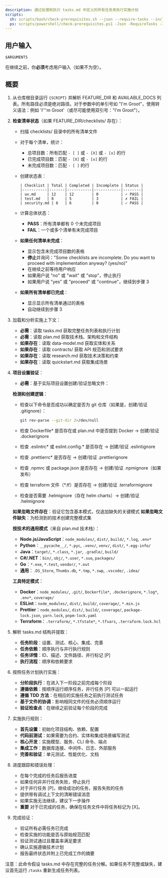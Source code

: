 ```yaml
---
description: 通过处理和执行 tasks.md 中定义的所有任务来执行实施计划
scripts:
  sh: scripts/bash/check-prerequisites.sh --json --require-tasks --include-tasks
  ps: scripts/powershell/check-prerequisites.ps1 -Json -RequireTasks -IncludeTasks
---
```


## 用户输入

```text
$ARGUMENTS
```

在继续之前，你**必须**考虑用户输入（如果不为空）。

## 概要

1. 从仓库根目录运行 `{SCRIPT}` 并解析 FEATURE_DIR 和 AVAILABLE_DOCS 列表。所有路径必须是绝对路径。对于参数中的单引号如 "I'm Groot"，使用转义语法：例如 'I'\''m Groot'（或尽可能使用双引号："I'm Groot"）。

2. **检查清单状态**（如果 FEATURE_DIR/checklists/ 存在）：
   - 扫描 checklists/ 目录中的所有清单文件
   - 对于每个清单，统计：
     * 总项目数：所有匹配 `- [ ]` 或 `- [X]` 或 `- [x]` 的行
     * 已完成项目数：匹配 `- [X]` 或 `- [x]` 的行
     * 未完成项目数：匹配 `- [ ]` 的行
   - 创建状态表：
     ```
     | Checklist | Total | Completed | Incomplete | Status |
     |-----------|-------|-----------|------------|--------|
     | ux.md     | 12    | 12        | 0          | ✓ PASS |
     | test.md   | 8     | 5         | 3          | ✗ FAIL |
     | security.md | 6   | 6         | 0          | ✓ PASS |
     ```
   - 计算总体状态：
     * **PASS**：所有清单都有 0 个未完成项目
     * **FAIL**：一个或多个清单有未完成项目

   - **如果任何清单未完成**：
     * 显示包含未完成项目数的表格
     * **停止**并询问："Some checklists are incomplete. Do you want to proceed with implementation anyway? (yes/no)"
     * 在继续之前等待用户响应
     * 如果用户说 "no" 或 "wait" 或 "stop"，停止执行
     * 如果用户说 "yes" 或 "proceed" 或 "continue"，继续到步骤 3

   - **如果所有清单都已完成**：
     * 显示显示所有清单通过的表格
     * 自动继续到步骤 3

3. 加载和分析实施上下文：
   - **必需**：读取 tasks.md 获取完整任务列表和执行计划
   - **必需**：读取 plan.md 获取技术栈、架构和文件结构
   - **如果存在**：读取 data-model.md 获取实体和关系
   - **如果存在**：读取 contracts/ 获取 API 规范和测试要求
   - **如果存在**：读取 research.md 获取技术决策和约束
   - **如果存在**：读取 quickstart.md 获取集成场景

4. **项目设置验证**：
   - **必需**：基于实际项目设置创建/验证忽略文件：

   **检测和创建逻辑**：
   - 检查以下命令是否成功以确定是否为 git 仓库（如果是，创建/验证 .gitignore）：

     ```sh
     git rev-parse --git-dir 2>/dev/null
     ```
   - 检查 Dockerfile* 是否存在或 plan.md 中是否提到 Docker → 创建/验证 .dockerignore
   - 检查 .eslintrc* 或 eslint.config.* 是否存在 → 创建/验证 .eslintignore
   - 检查 .prettierrc* 是否存在 → 创建/验证 .prettierignore
   - 检查 .npmrc 或 package.json 是否存在 → 创建/验证 .npmignore（如果发布）
   - 检查 terraform 文件（*.tf）是否存在 → 创建/验证 .terraformignore
   - 检查是否需要 .helmignore（存在 helm charts）→ 创建/验证 .helmignore

   **如果忽略文件存在**：验证它包含基本模式，仅追加缺失的关键模式
   **如果忽略文件缺失**：为检测到的技术创建完整模式集

   **按技术的通用模式**（来自 plan.md 技术栈）：
   - **Node.js/JavaScript**：`node_modules/`, `dist/`, `build/`, `*.log`, `.env*`
   - **Python**：`__pycache__/`, `*.pyc`, `.venv/`, `venv/`, `dist/`, `*.egg-info/`
   - **Java**：`target/`, `*.class`, `*.jar`, `.gradle/`, `build/`
   - **C#/.NET**：`bin/`, `obj/`, `*.user`, `*.suo`, `packages/`
   - **Go**：`*.exe`, `*.test`, `vendor/`, `*.out`
   - **通用**：`.DS_Store`, `Thumbs.db`, `*.tmp`, `*.swp`, `.vscode/`, `.idea/`

   **工具特定模式**：
   - **Docker**：`node_modules/`, `.git/`, `Dockerfile*`, `.dockerignore`, `*.log*`, `.env*`, `coverage/`
   - **ESLint**：`node_modules/`, `dist/`, `build/`, `coverage/`, `*.min.js`
   - **Prettier**：`node_modules/`, `dist/`, `build/`, `coverage/`, `package-lock.json`, `yarn.lock`, `pnpm-lock.yaml`
   - **Terraform**：`.terraform/`, `*.tfstate*`, `*.tfvars`, `.terraform.lock.hcl`

5. 解析 tasks.md 结构并提取：
   - **任务阶段**：设置、测试、核心、集成、完善
   - **任务依赖**：顺序执行与并行执行规则
   - **任务详情**：ID、描述、文件路径、并行标记 [P]
   - **执行流程**：顺序和依赖要求

6. 按照任务计划执行实施：
   - **分阶段执行**：在进入下一阶段之前完成每个阶段
   - **遵循依赖**：按顺序运行顺序任务，并行任务 [P] 可以一起运行
   - **遵循 TDD 方法**：在相应的实施任务之前执行测试任务
   - **基于文件的协调**：影响相同文件的任务必须顺序运行
   - **验证检查点**：在继续之前验证每个阶段的完成

7. 实施执行规则：
   - **首先设置**：初始化项目结构、依赖、配置
   - **代码前测试**：如果需要为合约、实体和集成场景编写测试
   - **核心开发**：实施模型、服务、CLI 命令、端点
   - **集成工作**：数据库连接、中间件、日志、外部服务
   - **完善和验证**：单元测试、性能优化、文档

8. 进度跟踪和错误处理：
   - 在每个完成的任务后报告进度
   - 如果任何非并行任务失败，停止执行
   - 对于并行任务 [P]，继续成功的任务，报告失败的任务
   - 提供带有调试上下文的清晰错误消息
   - 如果实施无法继续，建议下一步操作
   - **重要** 对于已完成的任务，确保在任务文件中将任务标记为 [X]。

9. 完成验证：
   - 验证所有必需任务已完成
   - 检查实施的功能是否与原始规范匹配
   - 验证测试通过且覆盖率满足要求
   - 确认实施遵循技术计划
   - 报告最终状态并附上已完成工作的摘要

注意：此命令假设 tasks.md 中存在完整的任务分解。如果任务不完整或缺失，建议首先运行 `/tasks` 重新生成任务列表。
